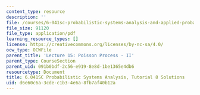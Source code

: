 ```yaml
---
content_type: resource
description: ''
file: /courses/6-041sc-probabilistic-systems-analysis-and-applied-probability-fall-2013/d6e60c6a3cdec1b34e6a8fb7af40b12a_MIT6_041SCF13_tut08_sol.pdf
file_size: 91120
file_type: application/pdf
learning_resource_types: []
license: https://creativecommons.org/licenses/by-nc-sa/4.0/
ocw_type: OCWFile
parent_title: 'Lecture 15: Poisson Process - II'
parent_type: CourseSection
parent_uid: 091b0bdf-2c56-e919-8e8d-1be1365e4db6
resourcetype: Document
title: 6.041SC Probabilistic Systems Analysis, Tutorial 8 Solutions
uid: d6e60c6a-3cde-c1b3-4e6a-8fb7af40b12a
---
```

